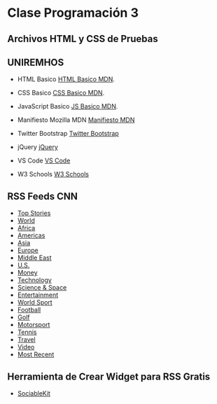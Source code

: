 # Clase Programación 3

## Archivos HTML y CSS de Pruebas

## UNIREMHOS

- HTML Basico [HTML Basico MDN](https://developer.mozilla.org/es/docs/Learn/Getting_started_with_the_web/HTML_basics).

- CSS Basico [CSS Basico MDN](https://developer.mozilla.org/es/docs/Learn/Getting_started_with_the_web/CSS_basics).

- JavaScript Basico [JS Basico MDN](https://developer.mozilla.org/es/docs/Learn/Getting_started_with_the_web/JavaScript_basics).

- Manifiesto Mozilla MDN [Manifiesto MDN](https://www.mozilla.org/es-AR/about/manifesto)

- Twitter Bootstrap [Twitter Bootstrap](https://getbootstrap.com/2.0.2/index.html)

- jQuery [jQuery](https://jquery.com/)

- VS Code [VS Code](https://code.visualstudio.com/)
- W3 Schools [W3 Schools](https://www.w3schools.com/html/default.asp)

## RSS Feeds CNN

- [Top Stories](http://rss.cnn.com/rss/edition.rss)
- [World](http://rss.cnn.com/rss/edition_world.rss)
- [Africa](http://rss.cnn.com/rss/edition_africa.rss)
- [Americas](http://rss.cnn.com/rss/edition_americas.rss)
- [Asia](http://rss.cnn.com/rss/edition_asia.rss)
- [Europe](http://rss.cnn.com/rss/edition_europe.rss)
- [Middle East](http://rss.cnn.com/rss/edition_meast.rss)
- [U.S.](http://rss.cnn.com/rss/edition_us.rss)
- [Money](http://rss.cnn.com/rss/money_news_international.rss)
- [Technology](http://rss.cnn.com/rss/edition_technology.rss)
- [Science & Space](http://rss.cnn.com/rss/edition_space.rss)
- [Entertainment](http://rss.cnn.com/rss/edition_entertainment.rss)
- [World Sport](http://rss.cnn.com/rss/edition_sport.rss)
- [Football](http://rss.cnn.com/rss/edition_football.rss)
- [Golf](http://rss.cnn.com/rss/edition_golf.rss)
- [Motorsport](http://rss.cnn.com/rss/edition_motorsport.rss)
- [Tennis](http://rss.cnn.com/rss/edition_tennis.rss)
- [Travel](http://rss.cnn.com/rss/edition_travel.rss)
- [Video](http://rss.cnn.com/rss/cnn_freevideo.rss)
- [Most Recent](http://rss.cnn.com/rss/cnn_latest.rss)

## Herramienta de Crear Widget para RSS Gratis

- [SociableKit](https://www.sociablekit.com/)
